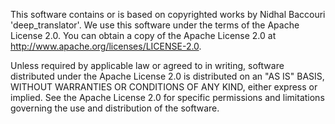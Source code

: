 This software contains or is based on copyrighted works by Nidhal Baccouri 'deep_translator'. 
We use this software under the terms of the Apache License 2.0. 
You can obtain a copy of the Apache License 2.0 at http://www.apache.org/licenses/LICENSE-2.0.

Unless required by applicable law or agreed to in writing, software distributed under the Apache License 2.0 
is distributed on an "AS IS" BASIS, WITHOUT WARRANTIES OR CONDITIONS OF ANY KIND, either express or implied. 
See the Apache License 2.0 for specific permissions and limitations governing the use and distribution of the software.
